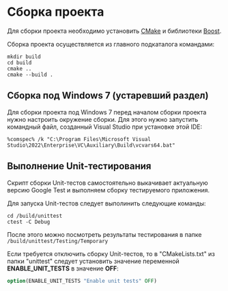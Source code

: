 # Сборка проекта

Для сборки проекта необходимо установить [CMake](https://cmake.org/) и библиотеки [Boost](https://www.boost.org/).

Сборка проекта осуществляется из главного подкаталога командами:

``` shell
mkdir build
cd build
cmake ..
cmake --build .
```

## Сборка под Windows 7 (устаревший раздел)

Для сборки проекта под Windows 7 перед началом сборки проекта нужно настроить окружение сборки. Для этого нужно запустить командный файл, созданный Visual Studio при установке этой IDE:

``` shell
%comspec% /k "C:\Program Files\Microsoft Visual Studio\2022\Enterprise\VC\Auxiliary\Build\vcvars64.bat"
```

## Выполнение Unit-тестирования

Скрипт сборки Unit-тестов самостоятельно выкачивает актуальную версию Google Test и выполняем сборку тестируемого приложения.

Для запуска Unit-тестов следует выполинить следующие команды:

``` shell
cd /build/unittest
ctest -C Debug
```

После этого можно посмотреть результаты тестирования в папке `/build/unittest/Testing/Temporary`

Если требуется отключить сборку Unit-тестов, то в "CMakeLists.txt" из папки "unittest" следует установить значение переменной **ENABLE_UNIT_TESTS** в значение **OFF**:

``` cmake
option(ENABLE_UNIT_TESTS "Enable unit tests" OFF)
```
